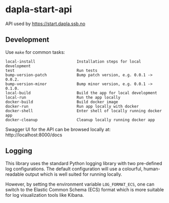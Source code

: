 # dapla-start-api

API used by https://start.dapla.ssb.no

## Development

Use `make` for common tasks:

```
local-install                  Installation steps for local development
test                           Run tests
bump-version-patch             Bump patch version, e.g. 0.0.1 -> 0.0.2.
bump-version-minor             Bump minor version, e.g. 0.0.1 -> 0.1.0.
local-build                    Build the app for local development
local-run                      Run the app locally
docker-build                   Build docker image
docker-run                     Run app locally with docker
docker-shell                   Enter shell of locally running docker app
docker-cleanup                 Cleanup locally running docker app
```

Swagger UI for the API can be browsed locally at: http://localhost:8000/docs 

## Logging
This library uses the standard Python logging library with two pre-defined log configurations.
The default configuration will use a colourful, human-readable output which is well suited for running locally.

However, by setting the environment variable `LOG_FORMAT_ECS`, one can switch to the Elastic Common Schema (ECS) format
which is more suitable for log visualization tools like Kibana.
